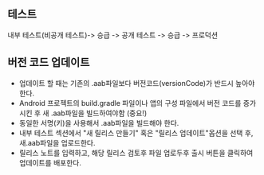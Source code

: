 ## 테스트
내부 테스트(비공개 테스트)-> 승급 -> 공개 테스트 -> 승급 -> 프로덕션

## 버전 코드 업데이트
- 업데이트 할 때는 기존의 .aab파일보다 버전코드(versionCode)가 반드시 높아야 한다.
- Android 프로젝트의 build.gradle 파일이나 앱의 구성 파일에서 버전 코드를 증가시킨 후 새 .aab파일을 빌드하여야함 (중요!)
- 동일한 서명(키)을 사용해서 .aab파일을 빌드해야 한다.
- 내부 테스트 섹션에서 "새 릴리스 만들기" 혹은 "릴리스 업데이트"옵션을 선택 후, 새.aab파일을 업로드한다.
- 릴리스 노트를 입력하고, 해당 릴리스  검토후 파일 업로두후 출시 버튼을 클릭하여 업데이트를 배포한다.